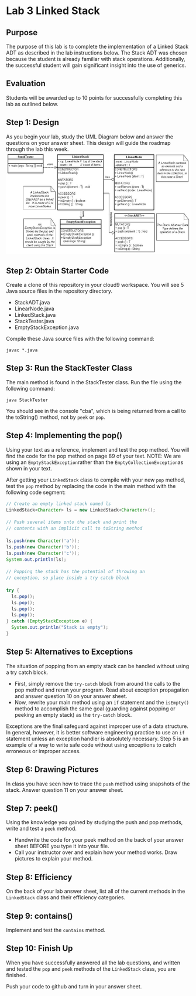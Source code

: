 # Lab 3 Linked Stack
## Purpose
The purpose of this lab is to complete the implementation of a Linked Stack ADT
as described in the lab instructions below.  The Stack ADT was chosen because
the student is already familiar with stack operations.   Additionally, the
successful student will gain significant insight into the use of generics.
## Evaluation
Students will be awarded up to 10 points for successfully completing this lab
as outlined below.
## Step 1: Design
As you begin your lab, study the UML Diagram below and answer the questions on
your answer sheet.  This design will guide the roadmap through the lab this week.
![UML diagram](images/UML.png)

## Step 2: Obtain Starter Code
Create a clone of this repository in your cloud9 workspace. You will see 5 Java
source files in the repository directory.
* StackADT.java
* LinearNode.java
* LinkedStack.java
* StackTester.java
* EmptyStackException.java

Compile these Java source files with the following command:
```
javac *.java
```
## Step 3: Run the StackTester Class
The main method is found in the StackTester class. Run the file using the
following command:
```
java StackTester
```
You should see in the console "cba", which is being returned from a call to the
toString() method, not by `peek` or `pop`.

## Step 4: Implementing the pop()
Using your text as a reference, implement and test the pop method.  You will
find the code for the pop method on page 89 of your text.
NOTE: We are using an `EmptyStackException`rather than the
`EmptyCollectionException`as shown in your text.

After getting your `LinkedStack` class to compile with your new `pop` method,
test the `pop` method by replacing the code in the main method with the
following code segment:
```Java
// Create an empty linked stack named ls
LinkedStack<Character> ls = new LinkedStack<Character>();

// Push several items onto the stack and print the
// contents with an implicit call to toString method

ls.push(new Character('a'));
ls.push(new Character('b'));
ls.push(new Character('c'));
System.out.println(ls);

// Popping the stack has the potential of throwing an
// exception, so place inside a try catch block

try {
  ls.pop();
  ls.pop();
  ls.pop();
  ls.pop();
} catch (EmptyStackException e) {
  System.out.println("Stack is empty");
}
```

## Step 5:	Alternatives to Exceptions
The situation of popping from an empty stack can be handled without using a try
catch block.

* First, simply remove the `try-catch` block from around the calls to the
  pop method and rerun your program.  Read about exception propagation and
  answer question 10 on your answer sheet.
* Now, rewrite your main method using an `if` statement and the `isEmpty()` method
  to accomplish the same goal (guarding against popping or peeking an empty
  stack) as the `try-catch` block.

Exceptions are the final safeguard against improper use of a data structure.
In general, however, it is better software engineering practice to use an `if`
statement unless an exception handler is absolutely necessary. Step 5 is an
example of a way to write safe code without using exceptions to catch erroneous
or improper access.

## Step 6: Drawing Pictures
In class you have seen how to trace the `push` method using snapshots of the
stack. Answer question 11 on your answer sheet.

## Step 7: peek()
Using the knowledge you gained by studying the push and pop methods, write and
test a `peek` method.
* Handwrite the code for your peek method on the back of your answer sheet
  BEFORE you type it into your file.
* Call your instructor over and explain how your method works. Draw pictures to
  explain your method.

## Step 8: Efficiency
On the back of your lab answer sheet, list all of the current methods in the
`LinkedStack` class and their efficiency categories.

## Step 9: contains()
Implement and test the `contains` method.

## Step 10: Finish Up
When you have successfully answered all the lab questions, and written and
tested the `pop` and `peek` methods of the `LinkedStack` class, you are finished.

Push your code to github and turn in your answer sheet.
